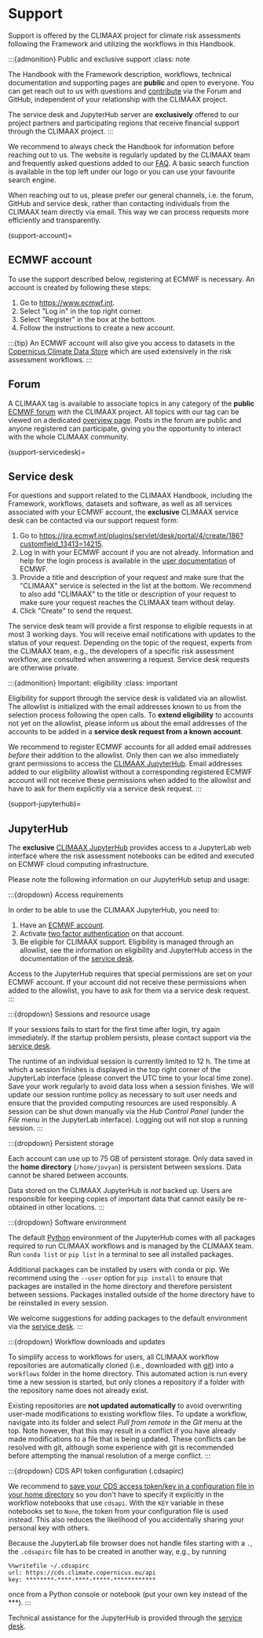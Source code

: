 # Support

Support is offered by the CLIMAAX project for climate risk assessments following the Framework and utilizing the workflows in this Handbook.

:::{admonition} Public and exclusive support
:class: note

The Handbook with the Framework description, workflows, technical documentation and supporting pages are **public** and open to everyone.
You can get reach out to us with questions and [contribute](../community/contribute.md) via the Forum and GitHub, independent of your relationship with the CLIMAAX project.

The service desk and JupyterHub server are **exclusively** offered to our project partners and participating regions that receive financial support through the CLIMAAX project.
:::


We recommend to always check the Handbook for information before reaching out to us.
The website is regularly updated by the CLIMAAX team and frequently asked questions added to our [FAQ](FAQ.md).
A basic search function is available in the top left under our logo or you can use your favourite search engine.

When reaching out to us, please prefer our general channels, i.e. the forum, GitHub and service desk, rather than contacting individuals from the CLIMAAX team directly via email.
This way we can process requests more efficiently and transparently.


(support-account)=
## ECMWF account

To use the support described below, registering at ECMWF is necessary.
An account is created by following these steps:

1. Go to https://www.ecmwf.int.
2. Select "Log in" in the top right corner.
3. Select "Register" in the box at the bottom.
4. Follow the instructions to create a new account.


:::{tip}
An ECMWF account will also give you access to datasets in the [Copernicus Climate Data Store](https://cds.climate.copernicus.eu) which are used extensively in the risk assessment workflows.
:::


## Forum

A CLIMAAX tag is available to associate topics in any category of the **public** [ECMWF forum](https://forum.ecmwf.int) with the CLIMAAX project.
All topics with our tag can be viewed on a dedicated [overview page](https://forum.ecmwf.int/tag/climaax).
Posts in the forum are public and anyone registered can participate, giving you the opportunity to interact with the whole CLIMAAX community.


(support-servicedesk)=
## Service desk

For questions and support related to the CLIMAAX Handbook, including the Framework, workflows, datasets and software, as well as all services associated with your ECMWF account, the **exclusive** CLIMAAX service desk can be contacted via our support request form:

1. Go to https://jira.ecmwf.int/plugins/servlet/desk/portal/4/create/186?customfield_13413=14215.
2. Log in with your ECMWF account if you are not already.
   Information and help for the login process is available in the [user documentation](https://confluence.ecmwf.int/display/UDOC/Login+and+authentication+information) of ECMWF.
3. Provide a title and description of your request and make sure that the "CLIMAAX" service is selected in the list at the bottom.
   We recommend to also add "CLIMAAX" to the title or description of your request to make sure your request reaches the CLIMAAX team without delay.
4. Click "Create" to send the request.

The service desk team will provide a first response to eligible requests in at most 3 working days.
You will receive email notifications with updates to the status of your request.
Depending on the topic of the request, experts from the CLIMAAX team, e.g., the developers of a specific risk assessment workflow, are consulted when answering a request.
Service desk requests are otherwise private.

:::{admonition} Important: eligibility
:class: important

Eligibility for support through the service desk is validated via an allowlist.
The allowlist is initialized with the email addresses known to us from the selection process following the open calls.
To **extend eligibility** to accounts not yet on the allowlist, please inform us about the email addresses of the accounts to be added in a **service desk request from a known account**.

We recommend to register ECMWF accounts for all added email addresses *before* their addition to the allowlist.
Only then can we also immediately grant permissions to access the [CLIMAAX JupyterHub](#support-jupyterhub).
Email addresses added to our eligibility allowlist without a corresponding registered ECMWF account will not receive these permissions when added to the allowlist and have to ask for them explicitly via a service desk request.
:::


(support-jupyterhub)=
## JupyterHub

The **exclusive** [CLIMAAX JupyterHub](https://climaax-jupyterhub.ecmwf.int/) provides access to a JupyterLab web interface where the risk assessment notebooks can be edited and executed on ECMWF cloud computing infrastructure.

Please note the following information on our JupyterHub setup and usage:

:::{dropdown} Access requirements

In order to be able to use the CLIMAAX JupyterHub, you need to:

1. Have an [ECMWF account](#support-account).
2. Activate [two factor authentication](https://confluence.ecmwf.int/display/UDOC/TOTP%3A+How+to+activate) on that account.
3. Be eligible for CLIMAAX support.
   Eligibility is managed through an allowlist, see the information on eligibility and JupyterHub access in the documentation of the [service desk](#support-servicedesk).

Access to the JupyterHub requires that special permissions are set on your ECMWF account.
If your account did not receive these permissions when added to the allowlist, you have to ask for them via a service desk request.
:::

:::{dropdown} Sessions and resource usage

If your sessions fails to start for the first time after login, try again immediately.
If the startup problem persists, please contact support via the [service desk](#support-servicedesk).

The runtime of an individual session is currently limited to 12 h.
The time at which a session finishes is displayed in the top right corner of the JupyterLab interface (please convert the UTC time to your local time zone).
Save your work regularly to avoid data loss when a session finishes.
We will update our session runtime policy as necessary to suit user needs and ensure that the provided computing resources are used responsibly.
A session can be shut down manually via the *Hub Control Panel* (under the *File* menu in the JupyterLab interface).
Logging out will not stop a running session.
:::

:::{dropdown} Persistent storage

Each account can use up to 75 GB of persistent storage.
Only data saved in the **home directory** (`/home/jovyan`) is persistent between sessions.
Data cannot be shared between accounts.

Data stored on the CLIMAAX JupyterHub is *not* backed up.
Users are responsible for keeping copies of important data that cannot easily be re-obtained in other locations.
:::

:::{dropdown} Software environment

The default [Python](#software-python) environment of the JupyterHub comes with all packages required to run CLIMAAX workflows and is managed by the CLIMAAX team.
Run `conda list` or `pip list` in a terminal to see all installed packages.

Additional packages can be installed by users with conda or pip.
We recommend using the `--user` option for `pip install` to ensure that packages are installed in the home directory and therefore persistent between sessions.
Packages installed outside of the home directory have to be reinstalled in every session.

We welcome suggestions for adding packages to the default environment via the [service desk](#support-servicedesk).
:::

:::{dropdown} Workflow downloads and updates

To simplify access to workflows for users, all CLIMAAX workflow repositories are automatically cloned (i.e., downloaded with [git](#software-git)) into a `workflows` folder in the home directory.
This automated action is run every time a new session is started, but only clones a repository if a folder with the repository name does not already exist.

Existing repositories are **not updated automatically** to avoid overwriting user-made modifications to existing workflow files.
To update a workflow, navigate into its folder and select *Pull from remote* in the *Git* menu at the top.
Note however, that this may result in a conflict if you have already made modifications to a file that is being updated.
These conflicts can be resolved with git, although some experience with git is recommended before attempting the manual resolution of a merge conflict.
:::

:::{dropdown} CDS API token configuration (.cdsapirc)

We recommend to [save your CDS access token/key in a configuration file in your home directory](https://cds.climate.copernicus.eu/how-to-api) so you don't have to specify it explicitly in the workflow notebooks that use `cdsapi`.
With the `KEY` variable in these notebooks set to `None`, the token from your configuration file is used instead.
This also reduces the likelihood of you accidentally sharing your personal key with others.

Because the JupyterLab file browser does not handle files starting with a `.`, the `.cdsapirc` file has to be created in another way, e.g., by running

```text
%%writefile ~/.cdsapirc
url: https://cds.climate.copernicus.eu/api
key: ********-****-****-*****-************
```

once from a Python console or notebook (put your own key instead of the ***).
:::

Technical assistance for the JupyterHub is provided through the [service desk](#support-servicedesk).
